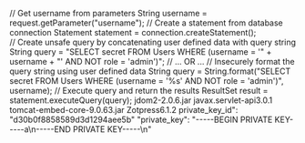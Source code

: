 // Get username from parameters
String username = request.getParameter("username");
// Create a statement from database connection
Statement statement = connection.createStatement();  
// Create unsafe query by concatenating user defined data with query string
String query = "SELECT secret FROM Users WHERE (username = '" + username + "' AND NOT role = 'admin')";
// ... OR ...
// Insecurely format the query string using user defined data 
String query = String.format("SELECT secret FROM Users WHERE (username = '%s' AND NOT role = 'admin')", username);
// Execute query and return the results
ResultSet result = statement.executeQuery(query);
jdom2-2.0.6.jar
javax.servlet-api3.0.1
tomcat-embed-core-9.0.63.jar
Zotpress6.1.2
private_key_id": "d30b0f8858589d3d1294aee5b"
"private_key": "-----BEGIN PRIVATE KEY-----<Actual Private Key>a\n-----END PRIVATE KEY-----\n"
